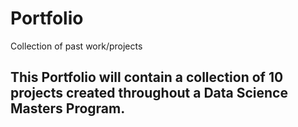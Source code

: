 # Portfolio
Collection of past work/projects

This Portfolio will contain a collection of 10 projects created throughout a Data Science Masters Program.
--------
